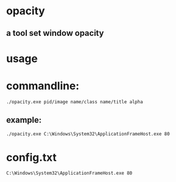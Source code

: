 # opacity
## a tool set window opacity
# usage
# commandline:
```
./opacity.exe pid/image name/class name/title alpha
```
## example:
```
./opacity.exe C:\Windows\System32\ApplicationFrameHost.exe 80
```
# config.txt
```
C:\Windows\System32\ApplicationFrameHost.exe 80
```
